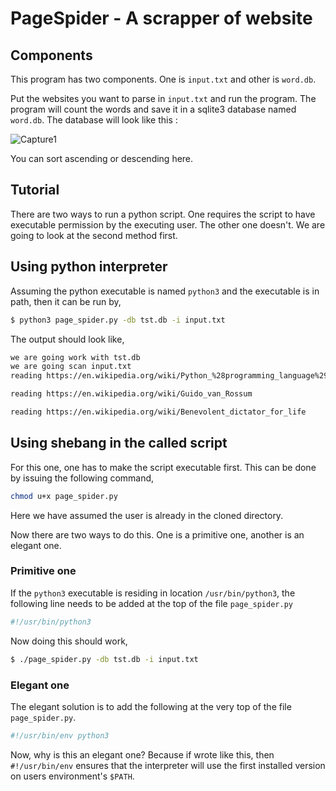 # PageSpider - A scrapper of website

## Components

This program has two components.
One is ```input.txt``` and other is ```word.db```.

Put the websites you want to parse in ```input.txt``` and run the program. The program will count the words and save it in a sqlite3 database named ```word.db```. The database will look like this :

![Capture1](https://user-images.githubusercontent.com/61817579/77295014-61256880-6d0f-11ea-88e4-6445f9f5a8ca.PNG)

You can sort ascending or descending here.

## Tutorial

There are two ways to run a python script.
One requires the script to have executable permission by the executing user.
The other one doesn't.
We are going to look at the second method first.

## Using python interpreter

Assuming the python executable is named `python3` and the executable is in path, then it can be run by,

```bash
$ python3 page_spider.py -db tst.db -i input.txt
```

The output should look like,

```bash
we are going work with tst.db
we are going scan input.txt
reading https://en.wikipedia.org/wiki/Python_%28programming_language%29

reading https://en.wikipedia.org/wiki/Guido_van_Rossum

reading https://en.wikipedia.org/wiki/Benevolent_dictator_for_life
```

## Using shebang in the called script

For this one, one has to make the script executable first.
This can be done by issuing the following command,

```bash
chmod u+x page_spider.py
```

Here we have assumed the user is already in the cloned directory.

Now there are two ways to do this.
One is a primitive one, another is an elegant one.

### Primitive one

If the `python3` executable is residing in location `/usr/bin/python3`,
the following line needs to be added at the top of the file `page_spider.py`

```bash
#!/usr/bin/python3
```

Now doing this should work,
```bash
$ ./page_spider.py -db tst.db -i input.txt
```

### Elegant one

The elegant solution is to add the following at the very top of the file `page_spider.py`.

```bash
#!/usr/bin/env python3
```

Now, why is this an elegant one? Because if wrote like this, then `#!/usr/bin/env` ensures that the interpreter will use the first installed version on users environment's `$PATH`.
